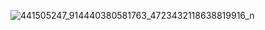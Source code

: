 
![441505247_914440380581763_4723432118638819916_n](https://github.com/user-attachments/assets/e7e12123-45e2-4796-8186-fe8ab84718a1)
